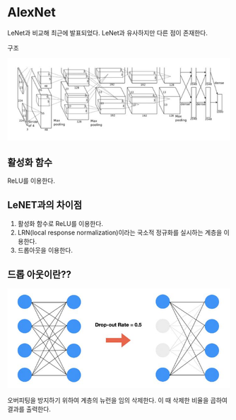 # AlexNet

LeNet과 비교해 최근에 발표되었다. LeNet과 유사하지만 다른 점이 존재한다.

구조

<img src = '그림1.JPG'>

## 활성화 함수

ReLU를 이용한다.

## LeNET과의 차이점

 1) 활성화 함수로 ReLU를 이용한다.
 2) LRN(local response normalization)이라는 국소적 정규화를 실시하는 계층을 이용한다.
 3) 드롭아웃을 이용한다.


## 드롭 아웃이란??

<img src = '그림2.JPG'>

오버피팅을 방지하기 위하여 계층의 뉴런을 임의 삭제한다.
이 때 삭제한 비율을 곱하여 결과를 출력한다.

